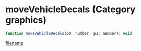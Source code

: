 # moveVehicleDecals (Category graphics)

```js
function moveVehicleDecals(p0: number, p1: number): void
```

[filename](moveVehicleDecals_m.md ':include')
